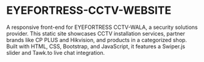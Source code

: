 # EYEFORTRESS-CCTV-WEBSITE
A responsive front-end for EYEFORTRESS CCTV-WALA, a security solutions provider. This static site showcases CCTV installation services, partner brands like CP PLUS and Hikvision, and products in a categorized shop. Built with HTML, CSS, Bootstrap, and JavaScript, it features a Swiper.js slider and Tawk.to live chat integration.
